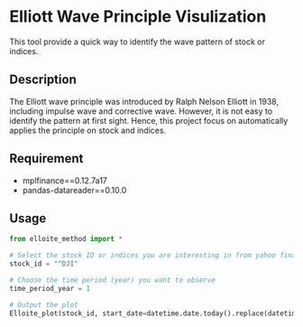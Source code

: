 # Elliott Wave Principle Visulization

This tool provide a quick way to identify the wave pattern of stock or indices.

## Description
The Elliott wave principle was introduced by Ralph Nelson Elliott in 1938, including impulse wave and corrective wave.
However, it is not easy to identify the pattern at first sight. Hence, this project focus on automatically applies the principle on stock and indices.

## Requirement
- mplfinance==0.12.7a17
- pandas-datareader==0.10.0

## Usage
```python
from elloite_method import *

# Select the stock ID or indices you are interesting in from yahoo finance
stock_id = "^DJI"

# Choose the time period (year) you want to observe
time_period_year = 1

# Output the plot
Elloite_plot(stock_id, start_date=datetime.date.today().replace(datetime.date.today().year - time_period_year), tick=3)
```
